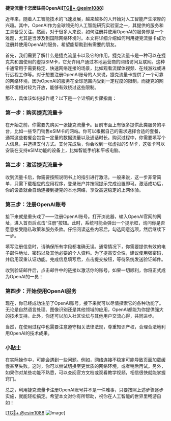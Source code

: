 **捷克流量卡怎麽註冊OpenAI[[TG💪+ @esim1088](https://t.me/s/esim1088)]**

近年来，随着人工智能技术的飞速发展，越来越多的人开始对人工智能产生浓厚的兴趣。其中，OpenAI作为全球领先的人工智能研究实验室之一，其提供的服务和工具备受关注。然而，对于很多人来说，如何注册并使用OpenAI的服务却是一个难题，尤其是当涉及到国际网络环境时。本文将详细介绍如何利用捷克流量卡成功注册并使用OpenAI的服务，希望能帮助到有需要的朋友。

首先，我们需要了解什么是捷克流量卡以及它的作用。捷克流量卡是一种可以在捷克共和国使用的虚拟SIM卡，它允许用户通过本地运营商的网络访问互联网。这种卡通常用于需要稳定、快速网络连接的场景，比如观看流媒体视频、在线游戏或进行远程工作等。对于想要注册OpenAI账号的人来说，捷克流量卡提供了一个可靠的网络环境，因为OpenAI的服务在全球范围内受到一定程度的限制，而捷克的网络环境相对较为开放，能够有效绕过这些限制。

那么，具体该如何操作呢？以下是一个详细的步骤指南：

### 第一步：购买捷克流量卡

在开始之前，你需要先购买一张捷克流量卡。目前市面上有很多提供此类服务的平台，比如一些专门销售eSIM卡的网站。你可以根据自己的需求选择合适的套餐，通常这些套餐会包含一定量的数据流量以及通话时长。购买过程中，你需要填写个人信息，并选择支付方式。支付完成后，你会收到一张虚拟的SIM卡，这张卡可以安装在支持eSIM功能的设备上，比如智能手机和平板电脑。

### 第二步：激活捷克流量卡

收到流量卡后，你需要按照说明书上的指引进行激活。一般来说，这一步非常简单，只需下载相应的应用程序，登录账户并按照提示完成设置即可。激活成功后，你的设备就会自动连接到捷克的本地网络，享受高速稳定的上网体验。

### 第三步：注册OpenAI账号

接下来就是重头戏了——注册OpenAI账号。打开浏览器，输入OpenAI官网的网址，进入首页后点击“注册”按钮。此时，系统可能会弹出一个提示框，询问你是否愿意接受隐私政策和服务条款。仔细阅读这些内容后，勾选同意选项，然后继续下一步。

填写注册信息时，请确保所有字段都准确无误。通常情况下，你需要提供有效的电子邮件地址、密码以及其他必要的个人资料。为了提高安全性，建议使用强密码，并启用双重认证功能。完成信息填写后，点击提交按钮，等待系统发送验证邮件。

收到验证邮件后，点击邮件中的链接以激活你的账号。如果一切顺利，你将正式成为OpenAI的一员！

### 第四步：开始使用OpenAI服务

现在，你已经成功注册了OpenAI账号，接下来就可以尽情探索它的各种功能了。无论是自然语言处理、图像识别还是其他领域的应用，OpenAI都能为你提供强大的技术支持。此外，你还可以加入社区论坛与其他用户交流心得，共同进步。

当然，在使用过程中也需要注意遵守相关法律法规，尊重知识产权，合理合法地利用OpenAI的技术成果。

### 小贴士

在实际操作中，可能会遇到一些问题。例如，网络连接不稳定可能导致页面加载缓慢甚至失败。这时，你可以尝试切换至更优质的网络环境，或者稍后再试。另外，如果你对某些功能不熟悉，可以查阅官方文档或观看教学视频，相信很快就能掌握窍门。

总之，利用捷克流量卡注册OpenAI账号并不是一件难事，只要按照上述步骤逐步实施，就能轻松搞定。希望本文对你有所帮助，祝你在人工智能的世界里畅游自如！

[[TG💪+ @esim1088](https://t.me/s/esim1088) ![Image](https://i.postimg.cc/4NQfJmqS/Snipaste-2025-05-13-00-14-12.png)]